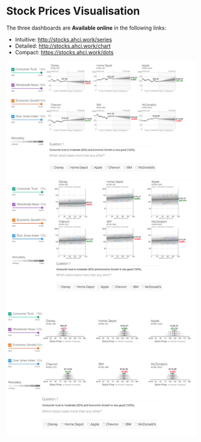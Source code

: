 # Stock Prices Visualisation


The three dashboards are **Available online** in the following links:

- Intuitive: http://stocks.ahci.work/series
- Detailed:  http://stocks.ahci.work/chart
- Compact:   https://stocks.ahci.work/dots

<img src="public/fig1.png"/>
<img src="public/fig4.png"/>
<img src="public/fig3.png"/>

